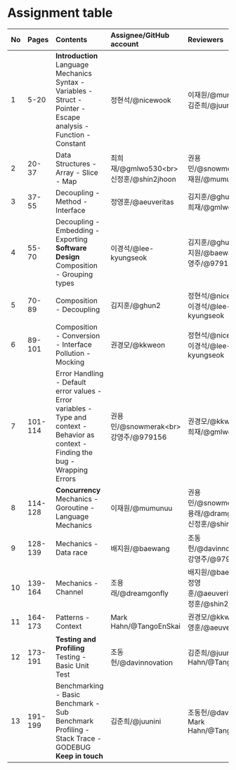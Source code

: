 # Assignment table

| No | Pages | Contents | Assignee/GitHub account | Reviewers |
| :--- | :--- | :--- | :--- | :--- |
| 1 | 5-20 | **Introduction** Language Mechanics Syntax - Variables - Struct - Pointer - Escape analysis - Function - Constant | 정현석/@nicewook | 이재원/@mumunuu&lt;br&gt;김준희/@juunini |
| 2 | 20-37 | Data Structures - Array - Slice - Map | 최희재/@gmlwo530&lt;br&gt;신정훈/@shin2jhoon | 권용민/@snowmerak&lt;br&gt;이재원/@mumunuu |
| 3 | 37-55 | Decoupling - Method - Interface  | 정영훈/@aeuveritas | 김지훈/@ghun2&lt;br&gt;최희재/@gmlwo530 |
| 4 | 55-70 | Decoupling - Embedding - Exporting **Software Design** Composition - Grouping types | 이경석/@lee-kyungseok | 김지훈/@ghun2&lt;br&gt;배지원/@baewang&lt;br&gt;강영주/@979156 |
| 5 | 70-89 | Composition - Decoupling | 김지훈/@ghun2 | 정현석/@nicewook&lt;br&gt;이경석/@lee-kyungseok |
| 6 | 89-101 | Composition - Conversion - Interface Pollution - Mocking  | 권경모/@kkweon | 정현석/@nicewook&lt;br&gt;이경석/@lee-kyungseok |
| 7 | 101-114 | Error Handling - Default error values - Error variables - Type and context - Behavior as context - Finding the bug - Wrapping Errors | 권용민/@snowmerak&lt;br&gt;강영주/@979156 | 권경모/@kkweon&lt;br&gt;최희재/@gmlwo530 |
| 8 | 114-128 | **Concurrency** Mechanics - Goroutine - Language Mechanics | 이재원/@mumunuu | 권용민/@snowmerak&lt;br&gt;조용래/@dramgonfly&lt;br&gt;신정훈/@shin2jhoon |
| 9 | 128-139 | Mechanics - Data race | 배지원/@baewang | 조동헌/@davinnovation&lt;br&gt;강영주/@979156 |
| 10 | 139-164 | Mechanics - Channel | 조용래/@dreamgonfly | 배지원/@baewang&lt;br&gt;정영훈/@aeuveritas&lt;br&gt;신정훈/@shin2jhoon |
| 11 | 164-173 | Patterns - Context | Mark Hahn/@TangoEnSkai | 권경모/@kkweon&lt;br&gt;정영훈/@aeuveritas |
| 12 | 173-191 | **Testing and Profiling** Testing - Basic Unit Test | 조동헌/@davinnovation | 김준희/@juunini Mark Hahn/@TangoEnSkai |
| 13 | 191-199 | Benchmarking - Basic Benchmark - Sub Benchmark Profiling - Stack Trace - GODEBUG **Keep in touch** | 김준희/@juunini | 조동헌/@davinnovation Mark Hahn/@TangoEnSkai |

